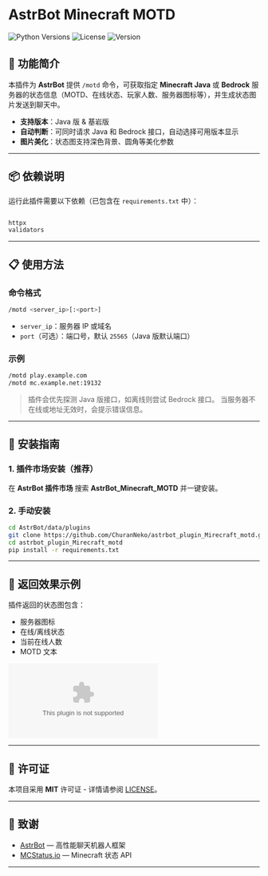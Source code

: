 # AstrBot Minecraft MOTD

![Python Versions](https://img.shields.io/badge/python-3.8%20%7C%203.9%20%7C%203.10-blue)
![License](https://img.shields.io/github/license/ChuranNeko/astrbot_plugin_Mirecraft_motd)
![Version](https://img.shields.io/badge/version-1.0.1-green)

## 🌟 功能简介

本插件为 **AstrBot** 提供 `/motd` 命令，可获取指定 **Minecraft Java** 或 **Bedrock** 服务器的状态信息（MOTD、在线状态、玩家人数、服务器图标等），并生成状态图片发送到聊天中。

* **支持版本**：Java 版 & 基岩版
* **自动判断**：可同时请求 Java 和 Bedrock 接口，自动选择可用版本显示
* **图片美化**：状态图支持深色背景、圆角等美化参数

---

## 📦 依赖说明

运行此插件需要以下依赖（已包含在 `requirements.txt` 中）：

```txt

httpx
validators
```

---

## 📋 使用方法

### 命令格式

```bash
/motd <server_ip>[:<port>]
```

* `server_ip`：服务器 IP 或域名
* `port`（可选）：端口号，默认 `25565`（Java 版默认端口）

### 示例

```bash
/motd play.example.com
/motd mc.example.net:19132
```

> 插件会优先探测 Java 版接口，如离线则尝试 Bedrock 接口。
> 当服务器不在线或地址无效时，会提示错误信息。

---

## 🔧 安装指南

### 1. 插件市场安装（推荐）

在 **AstrBot 插件市场** 搜索 **AstrBot\_Minecraft\_MOTD** 并一键安装。

### 2. 手动安装

```bash
cd AstrBot/data/plugins
git clone https://github.com/ChuranNeko/astrbot_plugin_Mirecraft_motd.git
cd astrbot_plugin_Mirecraft_motd
pip install -r requirements.txt
```

---

## 📜 返回效果示例

插件返回的状态图包含：

* 服务器图标
* 在线/离线状态
* 当前在线人数
* MOTD 文本

![示例图片](https://api.mcstatus.io/v2/widget/java/play.example.com?dark=true\&rounded=true\&transparent=false)

---

## 📄 许可证

本项目采用 **MIT** 许可证 - 详情请参阅 [LICENSE](LICENSE)。

---

## 🙏 致谢

* [AstrBot](https://github.com/AstrBotDevs/AstrBot) — 高性能聊天机器人框架
* [MCStatus.io](https://mcstatus.io) — Minecraft 状态 API

---
